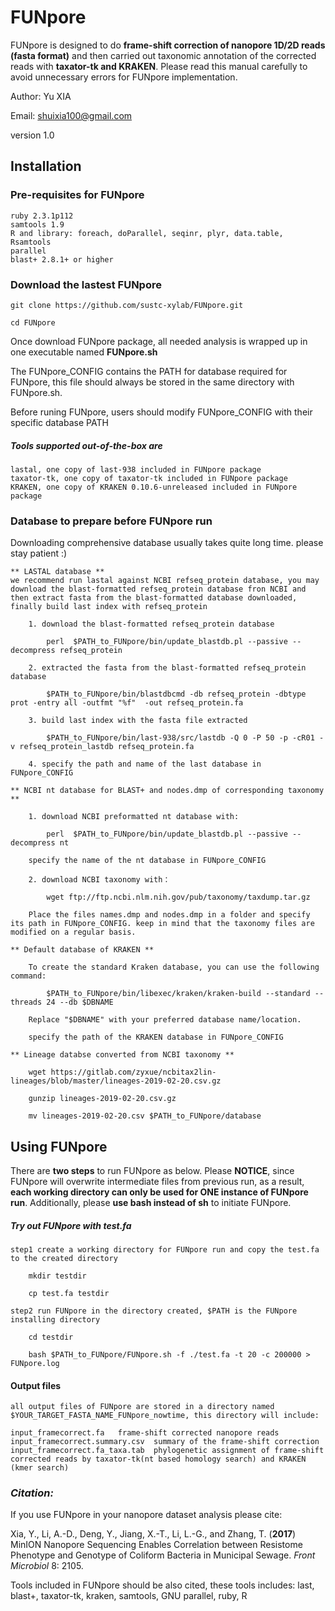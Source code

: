 # FUNpore

FUNpore is designed to do **frame-shift correction of nanopore 1D/2D reads (fasta format)** and  then carried out taxonomic annotation of the corrected reads with **taxator-tk and KRAKEN**. Please read this manual carefully to avoid unnecessary errors for FUNpore implementation.

Author: Yu XIA 

Email: shuixia100@gmail.com

version 1.0


## Installation 
### Pre-requisites for FUNpore 
	ruby 2.3.1p112
	samtools 1.9
	R and library: foreach, doParallel, seqinr, plyr, data.table, Rsamtools
	parallel
	blast+ 2.8.1+ or higher

### Download the lastest FUNpore
	
	git clone https://github.com/sustc-xylab/FUNpore.git
	
	cd FUNpore

Once download FUNpore package, all needed analysis is wrapped up in one executable named **FUNpore.sh** 

The FUNpore_CONFIG contains the PATH for database required for FUNpore, this file should always be stored in the same directory with FUNpore.sh.
 
Before runing FUNpore, users should modify FUNpore_CONFIG with their specific database PATH

##### Tools supported out-of-the-box are
	
	lastal, one copy of last-938 included in FUNpore package
	taxator-tk, one copy of taxator-tk included in FUNpore package
	KRAKEN, one copy of KRAKEN 0.10.6-unreleased included in FUNpore package

### Database to prepare before FUNpore run 

Downloading comprehensive database usually takes quite long time. please stay patient :)
 
	** LASTAL database **
	we recommend run lastal against NCBI refseq_protein database, you may download the blast-formatted refseq_protein database fron NCBI and then extract fasta from the blast-formatted database downloaded, finally build last index with refseq_protein
		
		1. download the blast-formatted refseq_protein database
		
			perl  $PATH_to_FUNpore/bin/update_blastdb.pl --passive --decompress refseq_protein
		
		2. extracted the fasta from the blast-formatted refseq_protein database
		
			$PATH_to_FUNpore/bin/blastdbcmd -db refseq_protein -dbtype prot -entry all -outfmt "%f"  -out refseq_protein.fa 
	
		3. build last index with the fasta file extracted
		
			$PATH_to_FUNpore/bin/last-938/src/lastdb -Q 0 -P 50 -p -cR01 -v refseq_protein_lastdb refseq_protein.fa
		
		4. specify the path and name of the last database in FUNpore_CONFIG 
		
	** NCBI nt database for BLAST+ and nodes.dmp of corresponding taxonomy ** 
		
		1. download NCBI preformatted nt database with:
			
			perl  $PATH_to_FUNpore/bin/update_blastdb.pl --passive --decompress nt
			
		specify the name of the nt database in FUNpore_CONFIG
		
		2. download NCBI taxonomy with：
			
			wget ftp://ftp.ncbi.nlm.nih.gov/pub/taxonomy/taxdump.tar.gz
		
		Place the files names.dmp and nodes.dmp in a folder and specify its path in FUNpore_CONFIG. keep in mind that the taxonomy files are modified on a regular basis.  
		
	** Default database of KRAKEN **
		
		To create the standard Kraken database, you can use the following command:
		
			$PATH_to_FUNpore/bin/libexec/kraken/kraken-build --standard --threads 24 --db $DBNAME
		
		Replace "$DBNAME" with your preferred database name/location. 
		
		specify the path of the KRAKEN database in FUNpore_CONFIG
	
	** Lineage databse converted from NCBI taxonomy ** 
		
		wget https://gitlab.com/zyxue/ncbitax2lin-lineages/blob/master/lineages-2019-02-20.csv.gz
		
		gunzip lineages-2019-02-20.csv.gz
		
		mv lineages-2019-02-20.csv $PATH_to_FUNpore/database

## Using FUNpore 

There are **two steps** to run FUNpore as below. Please **NOTICE**, since FUNpore will overwrite intermediate files from previous run, as a result, **each working directory can only be used for ONE instance of FUNpore run**. Additionally, please **use bash instead of sh** to initiate FUNpore.
	
##### Try out FUNpore with test.fa 
	step1 create a working directory for FUNpore run and copy the test.fa to the created directory
		
		mkdir testdir 
		
		cp test.fa testdir 
		
	step2 run FUNpore in the directory created, $PATH is the FUNpore installing directory 
		
		cd testdir
		
		bash $PATH_to_FUNpore/FUNpore.sh -f ./test.fa -t 20 -c 200000 > FUNpore.log


#### Output files 
	all output files of FUNpore are stored in a directory named $YOUR_TARGET_FASTA_NAME_FUNpore_nowtime, this directory will include:
	
	input_framecorrect.fa 	frame-shift corrected nanopore reads
	input_framecorrect.summary.csv	summary of the frame-shift correction 
	input_framecorrect.fa_taxa.tab	phylogenetic assignment of frame-shift corrected reads by taxator-tk(nt based homology search) and KRAKEN (kmer search)



### *Citation:*

If you use FUNpore in your nanopore dataset analysis please cite:

Xia, Y., Li, A.-D., Deng, Y., Jiang, X.-T., Li, L.-G., and Zhang, T. (**2017**) MinION Nanopore Sequencing Enables Correlation between Resistome Phenotype and Genotype of Coliform Bacteria in Municipal Sewage. *Front Microbiol* 8: 2105.

Tools included in FUNpore should be also cited, these tools includes: 
last, blast+, taxator-tk, kraken, samtools, GNU parallel, ruby, R 




